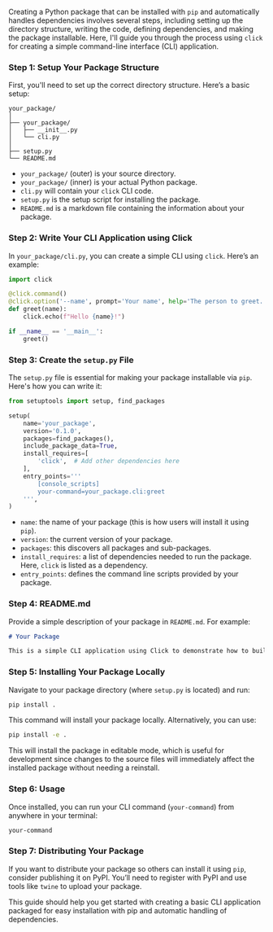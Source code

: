 Creating a Python package that can be installed with `pip` and automatically handles dependencies involves several steps, including setting up the directory structure, writing the code, defining dependencies, and making the package installable. Here, I'll guide you through the process using `click` for creating a simple command-line interface (CLI) application.

### Step 1: Setup Your Package Structure
First, you'll need to set up the correct directory structure. Here’s a basic setup:

```
your_package/
│
├── your_package/
│   ├── __init__.py
│   └── cli.py
│
├── setup.py
└── README.md
```

- `your_package/` (outer) is your source directory.
- `your_package/` (inner) is your actual Python package.
- `cli.py` will contain your `click` CLI code.
- `setup.py` is the setup script for installing the package.
- `README.md` is a markdown file containing the information about your package.

### Step 2: Write Your CLI Application using Click
In `your_package/cli.py`, you can create a simple CLI using `click`. Here’s an example:

```python
import click

@click.command()
@click.option('--name', prompt='Your name', help='The person to greet.')
def greet(name):
    click.echo(f"Hello {name}!")

if __name__ == '__main__':
    greet()
```

### Step 3: Create the `setup.py` File
The `setup.py` file is essential for making your package installable via `pip`. Here's how you can write it:

```python
from setuptools import setup, find_packages

setup(
    name='your_package',
    version='0.1.0',
    packages=find_packages(),
    include_package_data=True,
    install_requires=[
        'click',  # Add other dependencies here
    ],
    entry_points='''
        [console_scripts]
        your-command=your_package.cli:greet
    ''',
)
```

- `name`: the name of your package (this is how users will install it using `pip`).
- `version`: the current version of your package.
- `packages`: this discovers all packages and sub-packages.
- `install_requires`: a list of dependencies needed to run the package. Here, `click` is listed as a dependency.
- `entry_points`: defines the command line scripts provided by your package.

### Step 4: README.md
Provide a simple description of your package in `README.md`. For example:

```markdown
# Your Package

This is a simple CLI application using Click to demonstrate how to build Python packages.
```

### Step 5: Installing Your Package Locally
Navigate to your package directory (where `setup.py` is located) and run:

```bash
pip install .
```

This command will install your package locally. Alternatively, you can use:

```bash
pip install -e .
```

This will install the package in editable mode, which is useful for development since changes to the source files will immediately affect the installed package without needing a reinstall.

### Step 6: Usage
Once installed, you can run your CLI command (`your-command`) from anywhere in your terminal:

```bash
your-command
```

### Step 7: Distributing Your Package
If you want to distribute your package so others can install it using `pip`, consider publishing it on PyPI. You’ll need to register with PyPI and use tools like `twine` to upload your package.

This guide should help you get started with creating a basic CLI application packaged for easy installation with pip and automatic handling of dependencies.